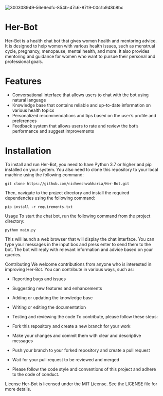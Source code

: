 ![300308949-56e6edfc-854b-47c6-8719-00c1b948b8bc](https://github.com/nidheeshvakharia/Her-Bot/assets/113244856/f8d0a575-6849-4abf-86cd-2dae63294ac5)
# Her-Bot

Her-Bot is a health chat bot that gives women health and mentoring advice. It is designed to help women with various health issues, such as menstrual cycle, pregnancy, menopause, mental health, and more. It also provides mentoring and guidance for women who want to pursue their personal and professional goals.

# Features
- Conversational interface that allows users to chat with the bot using natural language
- Knowledge base that contains reliable and up-to-date information on various health topics
- Personalized recommendations and tips based on the user’s profile and preferences
- Feedback system that allows users to rate and review the bot’s performance and suggest improvements
# Installation
To install and run Her-Bot, you need to have Python 3.7 or higher and pip installed on your system. You also need to clone this repository to your local machine using the following command:

```
git clone https://github.com/nidheeshvakharia/Her-Bot.git
```

Then, navigate to the project directory and install the required dependencies using the following command:

```
pip install -r requirements.txt
```

Usage
To start the chat bot, run the following command from the project directory:

```
python main.py
```

This will launch a web browser that will display the chat interface. You can type your messages in the input box and press enter to send them to the bot. The bot will reply with relevant information and advice based on your queries.

Contributing
We welcome contributions from anyone who is interested in improving Her-Bot. You can contribute in various ways, such as:

- Reporting bugs and issues
- Suggesting new features and enhancements
- Adding or updating the knowledge base
- Writing or editing the documentation
- Testing and reviewing the code
To contribute, please follow these steps:

- Fork this repository and create a new branch for your work
- Make your changes and commit them with clear and descriptive messages
- Push your branch to your forked repository and create a pull request
- Wait for your pull request to be reviewed and merged
- Please follow the code style and conventions of this project and adhere to the code of conduct.

License
Her-Bot is licensed under the MIT License. See the LICENSE file for more details.

